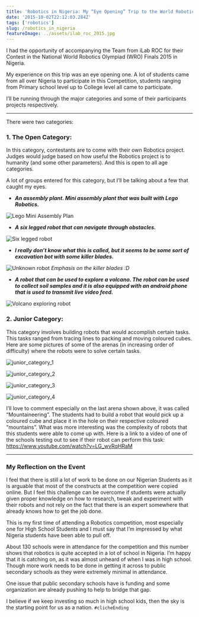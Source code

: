 ```yaml
---
title: 'Robotics in Nigeria: My “Eye Opening” Trip to the World Robotics Olympiad (WRO) Finals in Nigeria'
date: '2015-10-02T22:12:03.284Z'
tags: ['robotics']
slug: /robotics_in_nigeria
featureImage: ../assets/ilab_roc_2015.jpg
---
```


I had the opportunity of accompanying the Team from iLab ROC for their Contest in the National World Robotics Olympiad (WRO) Finals 2015 in Nigeria.

My experience on this trip was an eye opening one. A lot of students came from all over Nigeria to participate in this Competition, students ranging from Primary school level up to College level all came to participate.

I’ll be running through the major categories and some of their participants projects respectively.

<hr/>

There were two categories:

### 1. The Open Category:

In this category, contestants are to come with their own Robotics project. Judges would judge based on how useful the Robotics project is to humanity (and some other parameters). And this is open to all age categories.

A lot of groups entered for this category, but I’ll be talking about a few that caught my eyes.

-   **_An assembly plant. Mini assembly plant that was built with Lego Robotics._**

![Lego Mini Assembly Plan](https://cdn-images-1.medium.com/max/1600/1*mHdW3HorxWutJcdEK_CSwQ.jpeg)

-   **_A six legged robot that can navigate through obstacles._**

![Six legged robot](https://cdn-images-1.medium.com/max/1600/1*cdtr7To-Aa1-v88oq9Zzmw.jpeg)

-   **_I really don’t know what this is called, but it seems to be some sort of excavation bot with some killer blades._**

![Unknown robot](https://cdn-images-1.medium.com/max/1600/1*49vlKt0TdM9ZCO8PmQzGbA.jpeg)
_Emphasis on the killer blades :D_

-   **_A robot that can be used to explore a volcano. The robot can be used to collect soil samples and it is also equipped with an android phone that is used to transmit live video feed._**

![Volcano exploring robot](https://cdn-images-1.medium.com/max/1600/1*EKMnc9SFcG0lgV4Z8qKDfQ.jpeg)

### 2. Junior Category:

This category involves building robots that would accomplish certain tasks. This tasks ranged from tracing lines to packing and moving coloured cubes.
Here are some pictures of some of the arenas (in increasing order of difficulty) where the robots were to solve certain tasks.

![junior_category_1](https://cdn-images-1.medium.com/max/1600/1*teTuOdMi_q6DoX04vF5n9A.jpeg)

![junior_category_2](https://cdn-images-1.medium.com/max/1600/1*cQOE_WzMauxBDvPJ6DgUOg.jpeg)

![junior_category_3](https://cdn-images-1.medium.com/max/1600/1*5QLYFYycygoJwTgAdvzQKA.jpeg)

![junior_category_4](https://cdn-images-1.medium.com/max/1600/1*dGRGdbvzMSJoeZmf_vTxzw.jpeg)

I’ll love to comment especially on the last arena shown above, it was called “Mountaineering”. The students had to build a robot that would pick up a coloured cube and place it in the hole on their respective coloured “mountains”. What was more interesting was the complexity of robots that this students were able to come up with. Here is a link to a video of one of the schools testing out to see if their robot can perform this task: https://www.youtube.com/watch?v=LG_wvRqHRaM

<hr/>

### My Reflection on the Event

I feel that there is still a lot of work to be done on our Nigerian Students as it is arguable that most of the constructs at the competition were copied online. But I feel this challenge can be overcome if students were actually given proper knowledge on how to research, tweak and experiment with their robots and not rely on the fact that there is an expert somewhere that already knows how to get the job done.

This is my first time of attending a Robotics competition, most especially one for High School Students and I must say that I’m impressed by what Nigeria students have been able to pull off.

About 130 schools were in attendance for the competition and this number shows that robotics is quite accepted in a lot of school in Nigeria. I’m happy that it is catching on, as it was almost unheard of when I was in high school. Though more work needs to be done in getting it across to public secondary schools as they were extremely minimal in attendance.

One issue that public secondary schools have is funding and some organization are already pushing to help to bridge that gap.

I believe if we keep investing so much in high school kids, then the sky is the starting point for us as a nation. `#clicheEnding`
